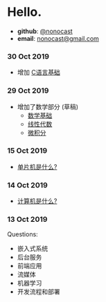 # Hello.

* **github**: [@nonocast](http://github.com/nonocast)
* **email**: [nonocast@gmail.com](mailto:nonocast@gmail.com) 

### 30 Oct 2019

* 增加 [C语言基础](docs/backend/c.md)

### 29 Oct 2019

* 增加了数学部分 (草稿)
  - [数学基础](docs/math/index.md)
  - [线性代数](docs/math/algebra.md)
  - [微积分](docs/math/calculus.md)

### 15 Oct 2019

* [单片机是什么?](docs/system/mcs-intro.md)

### 14 Oct 2019

* [计算机是什么?](docs/system/computer.md)

### 13 Oct 2019
  
Questions:
- 嵌入式系统
- 后台服务
- 前端应用
- 流媒体
- 机器学习
- 开发流程和部署